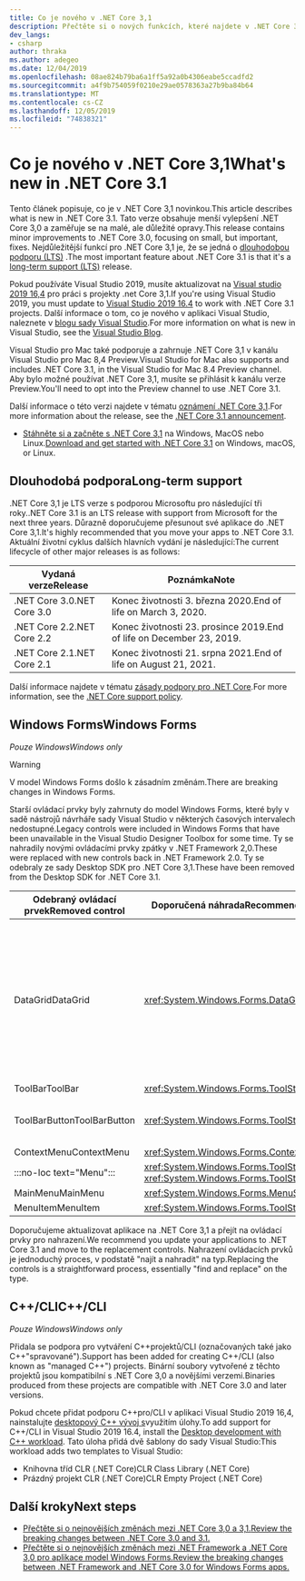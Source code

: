 ```yaml
---
title: Co je nového v .NET Core 3,1
description: Přečtěte si o nových funkcích, které najdete v .NET Core 3,1.
dev_langs:
- csharp
author: thraka
ms.author: adegeo
ms.date: 12/04/2019
ms.openlocfilehash: 08ae824b79ba6a1ff5a92a0b4306eabe5ccadfd2
ms.sourcegitcommit: a4f9b754059f0210e29ae0578363a27b9ba84b64
ms.translationtype: MT
ms.contentlocale: cs-CZ
ms.lasthandoff: 12/05/2019
ms.locfileid: "74838321"
---
```

# <a name="whats-new-in-net-core-31"></a><span data-ttu-id="6ae40-103">Co je nového v .NET Core 3,1</span><span class="sxs-lookup"><span data-stu-id="6ae40-103">What's new in .NET Core 3.1</span></span>

<span data-ttu-id="6ae40-104">Tento článek popisuje, co je v .NET Core 3,1 novinkou.</span><span class="sxs-lookup"><span data-stu-id="6ae40-104">This article describes what is new in .NET Core 3.1.</span></span> <span data-ttu-id="6ae40-105">Tato verze obsahuje menší vylepšení .NET Core 3,0 a zaměřuje se na malé, ale důležité opravy.</span><span class="sxs-lookup"><span data-stu-id="6ae40-105">This release contains minor improvements to .NET Core 3.0, focusing on small, but important, fixes.</span></span> <span data-ttu-id="6ae40-106">Nejdůležitější funkcí pro .NET Core 3,1 je, že se jedná o [dlouhodobou podporu (LTS)](#long-term-support) .</span><span class="sxs-lookup"><span data-stu-id="6ae40-106">The most important feature about .NET Core 3.1 is that it's a [long-term support (LTS)](#long-term-support) release.</span></span>

<span data-ttu-id="6ae40-107">Pokud používáte Visual Studio 2019, musíte aktualizovat na [Visual studio 2019 16,4](https://visualstudio.microsoft.com/downloads/) pro práci s projekty .net Core 3,1.</span><span class="sxs-lookup"><span data-stu-id="6ae40-107">If you're using Visual Studio 2019, you must update to [Visual Studio 2019 16.4](https://visualstudio.microsoft.com/downloads/) to work with .NET Core 3.1 projects.</span></span> <span data-ttu-id="6ae40-108">Další informace o tom, co je nového v aplikaci Visual Studio, naleznete v [blogu sady Visual Studio](https://devblogs.microsoft.com/visualstudio/tis-the-season-visual-studio-2019/).</span><span class="sxs-lookup"><span data-stu-id="6ae40-108">For more information on what is new in Visual Studio, see the [Visual Studio Blog](https://devblogs.microsoft.com/visualstudio/tis-the-season-visual-studio-2019/).</span></span>

<span data-ttu-id="6ae40-109">Visual Studio pro Mac také podporuje a zahrnuje .NET Core 3,1 v kanálu Visual Studio pro Mac 8,4 Preview.</span><span class="sxs-lookup"><span data-stu-id="6ae40-109">Visual Studio for Mac also supports and includes .NET Core 3.1, in the Visual Studio for Mac 8.4 Preview channel.</span></span> <span data-ttu-id="6ae40-110">Aby bylo možné používat .NET Core 3,1, musíte se přihlásit k kanálu verze Preview.</span><span class="sxs-lookup"><span data-stu-id="6ae40-110">You'll need to opt into the Preview channel to use .NET Core 3.1.</span></span>

<span data-ttu-id="6ae40-111">Další informace o této verzi najdete v tématu [oznámení .NET Core 3,1](https://devblogs.microsoft.com/dotnet/announcing-net-core-3-1/).</span><span class="sxs-lookup"><span data-stu-id="6ae40-111">For more information about the release, see the [.NET Core 3.1 announcement](https://devblogs.microsoft.com/dotnet/announcing-net-core-3-1/).</span></span>

- <span data-ttu-id="6ae40-112">[Stáhněte si a začněte s .NET Core 3,1](https://dotnet.microsoft.com/download/dotnet-core/3.1) na Windows, MacOS nebo Linux.</span><span class="sxs-lookup"><span data-stu-id="6ae40-112">[Download and get started with .NET Core 3.1](https://dotnet.microsoft.com/download/dotnet-core/3.1) on Windows, macOS, or Linux.</span></span>

## <a name="long-term-support"></a><span data-ttu-id="6ae40-113">Dlouhodobá podpora</span><span class="sxs-lookup"><span data-stu-id="6ae40-113">Long-term support</span></span>

<span data-ttu-id="6ae40-114">.NET Core 3,1 je LTS verze s podporou Microsoftu pro následující tři roky.</span><span class="sxs-lookup"><span data-stu-id="6ae40-114">.NET Core 3.1 is an LTS release with support from Microsoft for the next three years.</span></span> <span data-ttu-id="6ae40-115">Důrazně doporučujeme přesunout své aplikace do .NET Core 3,1.</span><span class="sxs-lookup"><span data-stu-id="6ae40-115">It's highly recommended that you move your apps to .NET Core 3.1.</span></span> <span data-ttu-id="6ae40-116">Aktuální životní cyklus dalších hlavních vydání je následující:</span><span class="sxs-lookup"><span data-stu-id="6ae40-116">The current lifecycle of other major releases is as follows:</span></span>

| <span data-ttu-id="6ae40-117">Vydaná verze</span><span class="sxs-lookup"><span data-stu-id="6ae40-117">Release</span></span> | <span data-ttu-id="6ae40-118">Poznámka</span><span class="sxs-lookup"><span data-stu-id="6ae40-118">Note</span></span> |
| ------- | ---- |
| <span data-ttu-id="6ae40-119">.NET Core 3.0</span><span class="sxs-lookup"><span data-stu-id="6ae40-119">.NET Core 3.0</span></span> | <span data-ttu-id="6ae40-120">Konec životnosti 3. března 2020.</span><span class="sxs-lookup"><span data-stu-id="6ae40-120">End of life on March 3, 2020.</span></span>     |
| <span data-ttu-id="6ae40-121">.NET Core 2.2</span><span class="sxs-lookup"><span data-stu-id="6ae40-121">.NET Core 2.2</span></span> | <span data-ttu-id="6ae40-122">Konec životnosti 23. prosince 2019.</span><span class="sxs-lookup"><span data-stu-id="6ae40-122">End of life on December 23, 2019.</span></span> |
| <span data-ttu-id="6ae40-123">.NET Core 2.1</span><span class="sxs-lookup"><span data-stu-id="6ae40-123">.NET Core 2.1</span></span> | <span data-ttu-id="6ae40-124">Konec životnosti 21. srpna 2021.</span><span class="sxs-lookup"><span data-stu-id="6ae40-124">End of life on August 21, 2021.</span></span>    |

<span data-ttu-id="6ae40-125">Další informace najdete v tématu [zásady podpory pro .NET Core](https://dotnet.microsoft.com/platform/support/policy/dotnet-core).</span><span class="sxs-lookup"><span data-stu-id="6ae40-125">For more information, see the [.NET Core support policy](https://dotnet.microsoft.com/platform/support/policy/dotnet-core).</span></span>

## <a name="windows-forms"></a><span data-ttu-id="6ae40-126">Windows Forms</span><span class="sxs-lookup"><span data-stu-id="6ae40-126">Windows Forms</span></span>

<span data-ttu-id="6ae40-127">*Pouze Windows*</span><span class="sxs-lookup"><span data-stu-id="6ae40-127">*Windows only*</span></span>

> [!WARNING]
> <span data-ttu-id="6ae40-128">V model Windows Forms došlo k zásadním změnám.</span><span class="sxs-lookup"><span data-stu-id="6ae40-128">There are breaking changes in Windows Forms.</span></span>

<span data-ttu-id="6ae40-129">Starší ovládací prvky byly zahrnuty do model Windows Forms, které byly v sadě nástrojů návrháře sady Visual Studio v některých časových intervalech nedostupné.</span><span class="sxs-lookup"><span data-stu-id="6ae40-129">Legacy controls were included in Windows Forms that have been unavailable in the Visual Studio Designer Toolbox for some time.</span></span> <span data-ttu-id="6ae40-130">Ty se nahradily novými ovládacími prvky zpátky v .NET Framework 2,0.</span><span class="sxs-lookup"><span data-stu-id="6ae40-130">These were replaced with new controls back in .NET Framework 2.0.</span></span> <span data-ttu-id="6ae40-131">Ty se odebraly ze sady Desktop SDK pro .NET Core 3,1.</span><span class="sxs-lookup"><span data-stu-id="6ae40-131">These have been removed from the Desktop SDK for .NET Core 3.1.</span></span>

| <span data-ttu-id="6ae40-132">Odebraný ovládací prvek</span><span class="sxs-lookup"><span data-stu-id="6ae40-132">Removed control</span></span> | <span data-ttu-id="6ae40-133">Doporučená náhrada</span><span class="sxs-lookup"><span data-stu-id="6ae40-133">Recommended replacement</span></span> | <span data-ttu-id="6ae40-134">Odebraná přidružená rozhraní API</span><span class="sxs-lookup"><span data-stu-id="6ae40-134">Associated APIs removed</span></span> |
| --------------- | ----------------------- | ----------------------- |
| <span data-ttu-id="6ae40-135">DataGrid</span><span class="sxs-lookup"><span data-stu-id="6ae40-135">DataGrid</span></span>        | <xref:System.Windows.Forms.DataGridView>      | <span data-ttu-id="6ae40-136">DataGridCell</span><span class="sxs-lookup"><span data-stu-id="6ae40-136">DataGridCell</span></span><br/><span data-ttu-id="6ae40-137">Hodnota DataGridRow</span><span class="sxs-lookup"><span data-stu-id="6ae40-137">DataGridRow</span></span><br/><span data-ttu-id="6ae40-138">DataGridTableCollection</span><span class="sxs-lookup"><span data-stu-id="6ae40-138">DataGridTableCollection</span></span><br/><span data-ttu-id="6ae40-139">DataGridColumnCollection</span><span class="sxs-lookup"><span data-stu-id="6ae40-139">DataGridColumnCollection</span></span><br/><span data-ttu-id="6ae40-140">Styl DataGridTableStyle</span><span class="sxs-lookup"><span data-stu-id="6ae40-140">DataGridTableStyle</span></span><br/><span data-ttu-id="6ae40-141">Styl DataGridColumnStyle</span><span class="sxs-lookup"><span data-stu-id="6ae40-141">DataGridColumnStyle</span></span><br/><span data-ttu-id="6ae40-142">DataGridLineStyle</span><span class="sxs-lookup"><span data-stu-id="6ae40-142">DataGridLineStyle</span></span><br/><span data-ttu-id="6ae40-143">DataGridParentRowsLabel</span><span class="sxs-lookup"><span data-stu-id="6ae40-143">DataGridParentRowsLabel</span></span><br/><span data-ttu-id="6ae40-144">DataGridParentRowsLabelStyle</span><span class="sxs-lookup"><span data-stu-id="6ae40-144">DataGridParentRowsLabelStyle</span></span><br/><span data-ttu-id="6ae40-145">Funkce DataGridBoolColumn</span><span class="sxs-lookup"><span data-stu-id="6ae40-145">DataGridBoolColumn</span></span><br/><span data-ttu-id="6ae40-146">DataGridTextBox</span><span class="sxs-lookup"><span data-stu-id="6ae40-146">DataGridTextBox</span></span><br/><span data-ttu-id="6ae40-147">Kolekce GridColumnStylesCollection</span><span class="sxs-lookup"><span data-stu-id="6ae40-147">GridColumnStylesCollection</span></span><br/><span data-ttu-id="6ae40-148">GridTableStylesCollection</span><span class="sxs-lookup"><span data-stu-id="6ae40-148">GridTableStylesCollection</span></span><br/><span data-ttu-id="6ae40-149">HitTestType</span><span class="sxs-lookup"><span data-stu-id="6ae40-149">HitTestType</span></span> |
| <span data-ttu-id="6ae40-150">ToolBar</span><span class="sxs-lookup"><span data-stu-id="6ae40-150">ToolBar</span></span>         | <xref:System.Windows.Forms.ToolStrip>         | <span data-ttu-id="6ae40-151">ToolBarAppearance</span><span class="sxs-lookup"><span data-stu-id="6ae40-151">ToolBarAppearance</span></span> |
| <span data-ttu-id="6ae40-152">ToolBarButton</span><span class="sxs-lookup"><span data-stu-id="6ae40-152">ToolBarButton</span></span>   | <xref:System.Windows.Forms.ToolStripButton>   | <span data-ttu-id="6ae40-153">ToolBarButtonClickEventArgs</span><span class="sxs-lookup"><span data-stu-id="6ae40-153">ToolBarButtonClickEventArgs</span></span><br/><span data-ttu-id="6ae40-154">ToolBarButtonClickEventHandler</span><span class="sxs-lookup"><span data-stu-id="6ae40-154">ToolBarButtonClickEventHandler</span></span><br/><span data-ttu-id="6ae40-155">ToolBarButtonStyle</span><span class="sxs-lookup"><span data-stu-id="6ae40-155">ToolBarButtonStyle</span></span><br/><span data-ttu-id="6ae40-156">ToolBarTextAlign</span><span class="sxs-lookup"><span data-stu-id="6ae40-156">ToolBarTextAlign</span></span> |
| <span data-ttu-id="6ae40-157">ContextMenu</span><span class="sxs-lookup"><span data-stu-id="6ae40-157">ContextMenu</span></span>     | <xref:System.Windows.Forms.ContextMenuStrip>  |  |
| :::no-loc text="Menu"::: | <xref:System.Windows.Forms.ToolStripDropDown><br/><xref:System.Windows.Forms.ToolStripDropDownMenu> | <span data-ttu-id="6ae40-158">MenuItemcollection</span><span class="sxs-lookup"><span data-stu-id="6ae40-158">MenuItemCollection</span></span> |
| <span data-ttu-id="6ae40-159">MainMenu</span><span class="sxs-lookup"><span data-stu-id="6ae40-159">MainMenu</span></span>        | <xref:System.Windows.Forms.MenuStrip>         |  |
| <span data-ttu-id="6ae40-160">MenuItem</span><span class="sxs-lookup"><span data-stu-id="6ae40-160">MenuItem</span></span>        | <xref:System.Windows.Forms.ToolStripMenuItem> |  |

<span data-ttu-id="6ae40-161">Doporučujeme aktualizovat aplikace na .NET Core 3,1 a přejít na ovládací prvky pro nahrazení.</span><span class="sxs-lookup"><span data-stu-id="6ae40-161">We recommend you update your applications to .NET Core 3.1 and move to the replacement controls.</span></span> <span data-ttu-id="6ae40-162">Nahrazení ovládacích prvků je jednoduchý proces, v podstatě "najít a nahradit" na typ.</span><span class="sxs-lookup"><span data-stu-id="6ae40-162">Replacing the controls is a straightforward process, essentially "find and replace" on the type.</span></span>

## <a name="ccli"></a><span data-ttu-id="6ae40-163">C++/CLI</span><span class="sxs-lookup"><span data-stu-id="6ae40-163">C++/CLI</span></span>

<span data-ttu-id="6ae40-164">*Pouze Windows*</span><span class="sxs-lookup"><span data-stu-id="6ae40-164">*Windows only*</span></span>

<span data-ttu-id="6ae40-165">Přidala se podpora pro vytváření C++projektů/CLI (označovaných také jako C++"spravované").</span><span class="sxs-lookup"><span data-stu-id="6ae40-165">Support has been added for creating C++/CLI (also known as "managed C++") projects.</span></span> <span data-ttu-id="6ae40-166">Binární soubory vytvořené z těchto projektů jsou kompatibilní s .NET Core 3,0 a novějšími verzemi.</span><span class="sxs-lookup"><span data-stu-id="6ae40-166">Binaries produced from these projects are compatible with .NET Core 3.0 and later versions.</span></span>

<span data-ttu-id="6ae40-167">Pokud chcete přidat podporu C++pro/CLI v aplikaci Visual Studio 2019 16,4, nainstalujte [desktopový C++ vývoj s](https://docs.microsoft.com/cpp/build/vscpp-step-0-installation?view=vs-2019#step-4---choose-workloads)využitím úlohy.</span><span class="sxs-lookup"><span data-stu-id="6ae40-167">To add support for C++/CLI in Visual Studio 2019 16.4, install the [Desktop development with C++ workload](https://docs.microsoft.com/cpp/build/vscpp-step-0-installation?view=vs-2019#step-4---choose-workloads).</span></span> <span data-ttu-id="6ae40-168">Tato úloha přidá dvě šablony do sady Visual Studio:</span><span class="sxs-lookup"><span data-stu-id="6ae40-168">This workload adds two templates to Visual Studio:</span></span>

- <span data-ttu-id="6ae40-169">Knihovna tříd CLR (.NET Core)</span><span class="sxs-lookup"><span data-stu-id="6ae40-169">CLR Class Library (.NET Core)</span></span>
- <span data-ttu-id="6ae40-170">Prázdný projekt CLR (.NET Core)</span><span class="sxs-lookup"><span data-stu-id="6ae40-170">CLR Empty Project (.NET Core)</span></span>

## <a name="next-steps"></a><span data-ttu-id="6ae40-171">Další kroky</span><span class="sxs-lookup"><span data-stu-id="6ae40-171">Next steps</span></span>

- [<span data-ttu-id="6ae40-172">Přečtěte si o nejnovějších změnách mezi .NET Core 3,0 a 3,1.</span><span class="sxs-lookup"><span data-stu-id="6ae40-172">Review the breaking changes between .NET Core 3.0 and 3.1.</span></span>](../compatibility/3.0-3.1.md)
- [<span data-ttu-id="6ae40-173">Přečtěte si o nejnovějších změnách mezi .NET Framework a .NET Core 3,0 pro aplikace model Windows Forms.</span><span class="sxs-lookup"><span data-stu-id="6ae40-173">Review the breaking changes between .NET Framework and .NET Core 3.0 for Windows Forms apps.</span></span>](../porting/winforms-breaking-changes.md)

